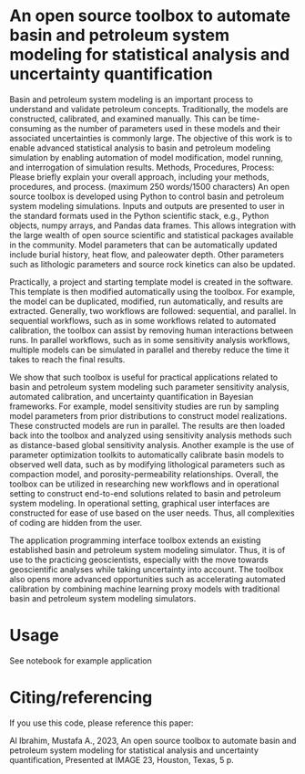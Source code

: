 # An open source toolbox to automate basin and petroleum system modeling for statistical analysis and uncertainty quantification

Basin and petroleum system modeling is an important process to understand and validate petroleum concepts. Traditionally, the models are constructed, calibrated, and examined manually. This can be time-consuming as the number of parameters used in these models and their associated uncertainties is commonly large. The objective of this work is to enable advanced statistical analysis to basin and petroleum modeling simulation by enabling automation of model modification, model running, and interrogation of simulation results.
Methods, Procedures, Process: Please briefly explain your overall approach, including your methods, procedures, and process. (maximum 250 words/1500 characters)
An open source toolbox is developed using Python to control basin and petroleum system modeling simulations. Inputs and outputs are presented to user in the standard formats used in the Python scientific stack, e.g., Python objects, numpy arrays, and Pandas data frames. This allows integration with the large wealth of open source scientific and statistical packages available in the community. Model parameters that can be automatically updated include burial history, heat flow, and paleowater depth. Other parameters such as lithologic parameters and source rock kinetics can also be updated.

Practically, a project and starting template model is created in the software. This template is then modified automatically using the toolbox. For example, the model can be duplicated, modified, run automatically, and results are extracted. Generally, two workflows are followed: sequential, and parallel. In sequential workflows, such as in some workflows related to automated calibration, the toolbox can assist by removing human interactions between runs. In parallel workflows, such as in some sensitivity analysis workflows, multiple models can be simulated in parallel and thereby reduce the time it takes to reach the final results. 

We show that such toolbox is useful for practical applications related to basin and petroleum system modeling such parameter sensitivity analysis, automated calibration, and uncertainty quantification in Bayesian frameworks. For example, model sensitivity studies are run by sampling model parameters from prior distributions to construct model realizations. These constructed models are run in parallel. The results are then loaded back into the toolbox and analyzed using sensitivity analysis methods such as distance-based global sensitivity analysis. Another example is the use of parameter optimization toolkits to automatically calibrate basin models to observed well data, such as by modifying lithological parameters such as compaction model, and porosity-permeability relationships. 
Overall, the toolbox can be utilized in researching new workflows and in operational setting to construct end-to-end solutions related to basin and petroleum system modeling. In operational setting, graphical user interfaces are constructed for ease of use based on the user needs. Thus, all complexities of coding are hidden from the user.

The application programming interface toolbox extends an existing established basin and petroleum system modeling simulator. Thus, it is of use to the practicing geoscientists, especially with the move towards geoscientific analyses while taking uncertainty into account. The toolbox also opens more advanced opportunities such as accelerating automated calibration by combining machine learning proxy models with traditional basin and petroleum system modeling simulators.

# Usage
See notebook for example application

# Citing/referencing
If you use this code, please reference this paper:

Al Ibrahim, Mustafa A., 2023, An open source toolbox to automate basin and petroleum system modeling for statistical analysis and uncertainty quantification, Presented at IMAGE 23, Houston, Texas, 5 p.

 
